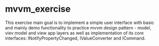 # mvvm_exercise
This exercise main goal is to implement a simple user interface with basic and mainly demo functionality to practice mvvm design pattern - model, viev model and view app layers as well as implementation of its core interfaces: INotifyPropertyChanged, IValueConverter and ICommand.
